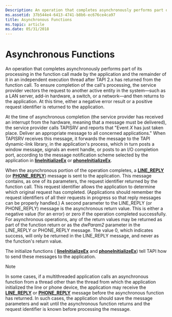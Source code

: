 ```yaml
---
Description: An operation that completes asynchronously performs part of its processing in the function call made by the application and the remainder of it in an independent execution thread after TAPI 2.x has returned from the function call.
ms.assetid: 37b544e4-6413-4741-b8b6-ec676ce4ca97
title: Asynchronous Functions
ms.topic: article
ms.date: 05/31/2018
---
```


# Asynchronous Functions

An operation that completes asynchronously performs part of its processing in the function call made by the application and the remainder of it in an independent execution thread after TAPI 2.x has returned from the function call. To ensure completion of the call's processing, the service provider vectors the request to another active entity in the system—such as a LAN server, add-in hardware, a switch, or a network—and then returns to the application. At this time, either a negative error result or a positive request identifier is returned to the application.

At the time of asynchronous completion (the service provider has received an interrupt from the hardware, meaning that a message must be delivered), the service provider calls TAPISRV and reports that "Event *X* has just taken place. Deliver an appropriate message to all concerned applications." When TAPISRV receives this message, it forwards the message to the TAPI dynamic-link library, in the application's process, which in turn posts a window message, signals an event handle, or posts to an I/O completion port, according to the message notification scheme selected by the application in [**lineInitializeEx**](/windows/win32/api/tapi/nf-tapi-lineinitializeexa) or [**phoneInitializeEx**](/windows/win32/api/tapi/nf-tapi-phoneinitializeexa).

When the asynchronous portion of the operation completes, a [**LINE\_REPLY**](./line-reply.md) (or [**PHONE\_REPLY**](./phone-reply.md)) message is sent to the application. This message contains, as one of its parameters, the request identifier returned by the function call. This request identifier allows the application to determine which original request has completed. (Applications should remember the request identifiers of all their requests in progress so that reply messages can be properly handled.) A second parameter to the LINE\_REPLY (or PHONE\_REPLY) message is the asynchronous return value. This is either a negative value (for an error) or zero if the operation completed successfully. For asynchronous operations, any of the return values may be returned as part of the function return or as the *dwParam2* parameter in the LINE\_REPLY or PHONE\_REPLY message. The value 0, which indicates success, will only be returned in the LINE\_REPLY message, and never as the function's return value.

The initialize functions ( [**lineInitializeEx**](/windows/win32/api/tapi/nf-tapi-lineinitializeexa) and [**phoneInitializeEx**](/windows/win32/api/tapi/nf-tapi-phoneinitializeexa)) tell TAPI how to send these messages to the application.

> [!Note]  
> In some cases, if a multithreaded application calls an asynchronous function from a thread other than the thread from which the application initialized the line or phone device, the application may receive the [**LINE\_REPLY**](./line-reply.md) or [**PHONE\_REPLY**](./phone-reply.md) message before the asynchronous function has returned. In such cases, the application should save the message parameters and wait until the asynchronous function returns and the request identifier is known before processing the message.

 

 

 